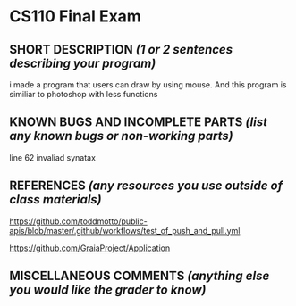 # CS110 Final Exam

## SHORT DESCRIPTION *(1 or 2 sentences describing your program)*
i made a program that users can draw by using mouse. And this program is similiar to photoshop with less functions 

## KNOWN BUGS AND INCOMPLETE PARTS *(list any known bugs or non-working parts)*
line 62 invaliad synatax
## REFERENCES *(any resources you use outside of class materials)*
https://github.com/toddmotto/public-apis/blob/master/.github/workflows/test_of_push_and_pull.yml

https://github.com/GraiaProject/Application
## MISCELLANEOUS COMMENTS *(anything else you would like the grader to know)*

